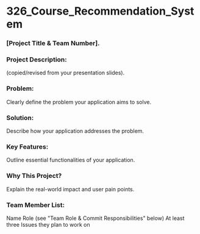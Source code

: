 # 326_Course_Recommendation_System

### [Project Title & Team Number].

### Project Description:
 (copied/revised from your presentation slides).
 
### Problem: 
Clearly define the problem your application aims to solve.

### Solution: 
Describe how your application addresses the problem.

### Key Features: 
Outline essential functionalities of your application.

### Why This Project? 
Explain the real-world impact and user pain points.

### Team Member List:
Name
Role (see "Team Role & Commit Responsibilities" below)
At least three Issues they plan to work on
